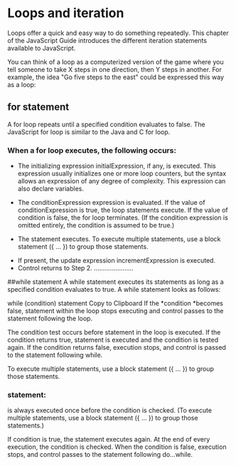 # Loops and iteration 
Loops offer a quick and easy way to do something repeatedly. This chapter of the JavaScript Guide introduces the different iteration statements available to JavaScript.

You can think of a loop as a computerized version of the game where you tell someone to take X steps in one direction, then Y steps in another. For example, the idea "Go five steps to the east" could be expressed this way as a loop:

  ## for statement 
  A for loop repeats until a specified condition evaluates to false. The JavaScript for loop is similar to the Java and C for loop.

  ### When a for loop executes, the following occurs:
  * The initializing expression initialExpression, if any, is executed. This expression usually initializes one or more loop counters, but the syntax allows an expression of any degree of complexity. This expression can also declare variables.
  - The conditionExpression expression is evaluated. If the value of conditionExpression is true, the loop statements execute. If the value of condition is false, the for loop terminates. (If the condition expression is omitted entirely, the condition is assumed to be true.)
  + The statement executes. To execute multiple statements, use a block statement ({ ... }) to group those statements.
  * If present, the update expression incrementExpression is executed.
  * Control returns to Step 2.
......................

 ##while statement
A while statement executes its statements as long as a specified condition evaluates to true. A while statement looks as follows:

while (condition)
  statement
Copy to Clipboard
If the *condition *becomes false, statement within the loop stops executing and control passes to the statement following the loop.

The condition test occurs before statement in the loop is executed. If the condition returns true, statement is executed and the condition is tested again. If the condition returns false, execution stops, and control is passed to the statement following while.

To execute multiple statements, use a block statement ({ ... }) to group those statements.
### statement:
 is always executed once before the condition is checked. (To execute multiple statements, use a block statement ({ ... }) to group those statements.)

If condition is true, the statement executes again. At the end of every execution, the condition is checked. When the condition is false, execution stops, and control passes to the statement following do...while.